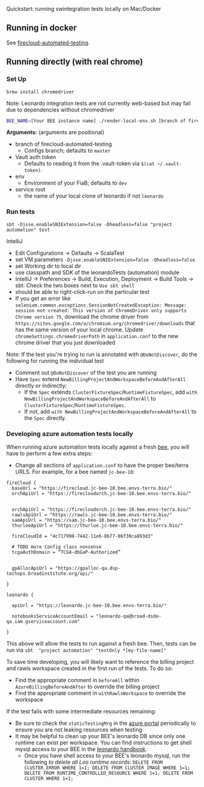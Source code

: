 Quickstart: running swintegration tests locally on Mac/Docker 

## Running in docker

See [firecloud-automated-testing](https://github.com/broadinstitute/firecloud-automated-testing).


## Running directly (with real chrome)

### Set Up

```
brew install chromedriver
```

Note: Leonardo integration tests are not currently web-based but may fail due to dependencies without chromedriver

```bash
BEE_NAME=[Your BEE instance name] ./render-local-env.sh [branch of firecloud-automated-testing] [vault token] [env] [service root]
```

**Arguments:** (arguments are positional)

* branch of firecloud-automated-testing
    * Configs branch; defaults to `master`
* Vault auth token
	* Defaults to reading it from the .vault-token via `$(cat ~/.vault-token)`.
* env
	* Environment of your FiaB; defaults to `dev`
* service root
    * the name of your local clone of leonardo if not `leonardo`
	
### Run tests

`sbt -Djsse.enableSNIExtension=false -Dheadless=false "project automation" test`

IntelliJ
- Edit Configurations -> Defaults -> ScalaTest
- set VM parameters `-Djsse.enableSNIExtension=false -Dheadless=false`
- set Working dir to local dir
- use classpath and SDK of the leonardoTests (automation) module
- IntelliJ -> Preferences -> Build, Execution, Deployment -> Build Tools -> sbt: Check the two boxes next to `Use sbt shell`
- should be able to right-click-run on the particular test
- If you get an error like `selenium.common.exceptions.SessionNotCreatedException: Message: session not created: This version of ChromeDriver only supports Chrome version 75`,
download the chrome driver from `https://sites.google.com/a/chromium.org/chromedriver/downloads` that has the same version of your local chrome. Update `chromeSettings.chromedriverPath`
in `application.conf` to the new chrome driver that you just downloaded

Note: If the test you're trying to run is annotated with `@DoNotDiscover`, do the following for running the individual test
- Comment out `@DoNotDiscover` of the test you are running
- Have `Spec` extend `NewBillingProjectAndWorkspaceBeforeAndAfterAll` directly or indirectly:
	- If the `Spec` extends `ClusterFixtureSpec`/`RuntimeFixtureSpec`, add `with NewBillingProjectAndWorkspaceBeforeAndAfterAll` to `ClusterFixtureSpec`/`RuntimeFixtureSpec`. 
	- If not, add `with NewBillingProjectAndWorkspaceBeforeAndAfterAll` to the `Spec` directly.

### Developing azure automation tests locally

When running azure automation tests locally against a fresh [bee](https://broadworkbench.atlassian.net/wiki/spaces/IA/pages/2839576631/How+to+BEE), you will have to perform a few extra steps:

- Change all sections of `application.conf` to have the proper bee/terra URLS. For example, for a bee named `jc-bee-10`:
```
fireCloud {
  baseUrl = "https://firecloud.jc-bee-10.bee.envs-terra.bio/"
  orchApiUrl = "https://firecloudorch.jc-bee-10.bee.envs-terra.bio/"


  orchApiUrl = "https://firecloudorch.jc-bee-10.bee.envs-terra.bio/"
  rawlsApiUrl = "https://rawls.jc-bee-10.bee.envs-terra.bio/"
  samApiUrl = "https://sam.jc-bee-10.bee.envs-terra.bio/"
  thurloeApiUrl = "https://thurloe.jc-bee-10.bee.envs-terra.bio/"

  fireCloudId = "4c717998-7442-11e6-8b77-86f30ca893d3"

  # TODO more Config class nonsense
  tcgaAuthDomain = “TCGA-dbGaP-Authorized”


  gpAllocApiUrl = "https://gpalloc-qa.dsp-techops.broadinstitute.org/api/"

}

leonardo {

  apiUrl = "https://leonardo.jc-bee-10.bee.envs-terra.bio/"

  notebooksServiceAccountEmail = "leonardo-qa@broad-dsde-qa.iam.gserviceaccount.com"

}
```

This above will allow the tests to run against a fresh bee. Then, tests can be run via `sbt  "project automation" "testOnly *[my-file-name]"`

To save time developing, you will likely want to reference the billing project and rawls workspace created in the first run of the tests.
To do so:
- Find the appropriate comment in `beforeAll` within `AzureBillingBeforeAndAfter` to override the billing project
- Find the appropriate comment in `withRawlsWorkspace` to override the workspace

If the test fails with some intermediate resources remaining:
- Be sure to check the `staticTestingMrg` in the [azure portal](https://portal.azure.com/#@azure.dev.envs-terra.bio/resource/subscriptions/f557c728-871d-408c-a28b-eb6b2141a087/resourceGroups/staticTestingMrg/overview) periodically to ensure you are not leaking resources when testing
- It may be helpful to clean up your BEE's leonardo DB since only one runtime can exist per workspace. You can find instructions to get shell mysql access to your BEE in the [leonardo handbook](https://broadworkbench.atlassian.net/wiki/spaces/IA/pages/104399223/Callisto+Developer+Handbook#Connecting-to-your-BEE%E2%80%99s-databases%3Ahttps://broadworkbench.atlassian.net/wiki/spaces/IA/pages/104399223/Callisto+Developer+Handbook#Connecting-to-your-BEE%E2%80%99s-databases%3A).
  - Once you have shell access to your BEE's leonardo mysql, run the following *to delete all Leo runtime records*: `DELETE FROM CLUSTER_ERROR WHERE 1=1; DELETE FROM CLUSTER_IMAGE WHERE 1=1; DELETE FROM RUNTIME_CONTROLLED_RESOURCE WHERE 1=1; DELETE FROM CLUSTER WHERE 1=1;`
